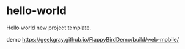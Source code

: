 # hello-world
Hello world new project template.

demo https://geekgray.github.io/FlappyBirdDemo/build/web-mobile/
